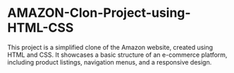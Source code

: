 # AMAZON-Clon-Project-using-HTML-CSS
This project is a simplified clone of the Amazon website, created using HTML and CSS. It showcases a basic structure of an e-commerce platform, including product listings, navigation menus, and a responsive design.
